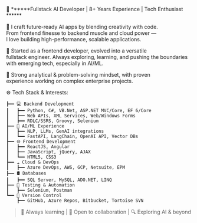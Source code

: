                                        
  💼 ******Fullstack AI Developer | 8+ Years Experience | Tech Enthusiast   ******
                                                                    
  🚀 I craft future-ready AI apps by blending creativity with code.  
     From frontend finesse to backend muscle and cloud power —    
     I love building high-performance, scalable applications.     
                                                                 
  🌱 Started as a frontend developer, evolved into a versatile    
     fullstack engineer. Always exploring, learning, and pushing 
     the boundaries with emerging tech, especially in AI/ML.      
                                                                  
  🧠 Strong analytical & problem-solving mindset, with proven    
     experience working on complex enterprise projects.         
                                                                 
  ⚙️ Tech Stack & Interests:
                                        
    ┣━━ 💻 Backend Development                                   
    ┃   ┣━━ Python, C#, VB.Net, ASP.NET MVC/Core, EF 6/Core      
    ┃   ┣━━ Web APIs, XML Services, Web/Windows Forms            
    ┃   ┣━━ RDLC/SSRS, Groovy, Selenium 
    ┣━━ 🧠 AI/ML Experience                                       
    ┃   ┣━━ NLP, LLMs, GenAI integrations                        
    ┃   ┗━━ FastAPI, LangChain, OpenAI API, Vector DBs                           
    ┣━━ 🌐 Frontend Development                                  
    ┃   ┣━━ ReactJS, Angular           
    ┃   ┣━━ JavaScript, jQuery, AJAX               
    ┃   ┗━━ HTML5, CSS3                                          
    ┣━━ ☁️ Cloud & DevOps                                        
    ┃   ┣━━ Azure DevOps, AWS, GCP, Netsuite, EPM                                            
    ┣━━ 🛢️ Databases                                            
    ┃   ┣━━ SQL Server, MySQL, ADO.NET, LINQ                     
    ┣━━ 🧪 Testing & Automation                                   
    ┃   ┣━━ Selenium, Postman                                    
    ┗━━ 🔧 Version Control                                       
        ┣━━ GitHub, Azure Repos, Bitbucket, Tortoise SVN         

> 💬 Always learning | 🤝 Open to collaboration | 🔍 Exploring AI & beyond
